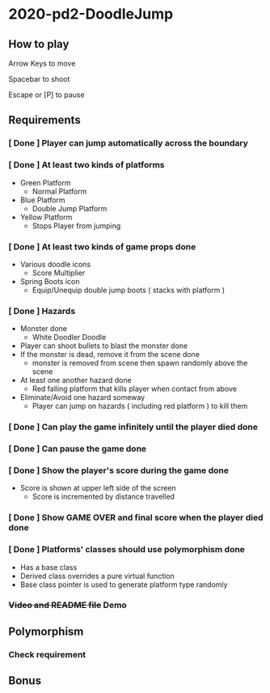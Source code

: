 # 2020-pd2-DoodleJump

## How to play
Arrow Keys to move

Spacebar to shoot

Escape or [P] to pause
## Requirements
### [ Done ] Player can jump automatically across the boundary

### [ Done ] At least two kinds of platforms
- Green Platform
  - Normal Platform
- Blue Platform
  - Double Jump Platform
- Yellow Platform
  - Stops Player from jumping

### [ Done ] At least two kinds of game props done
- Various doodle icons
  - Score Multiplier
- Spring Boots icon
  - Equip/Unequip double jump boots ( stacks with platform )

### [ Done ] Hazards
- Monster done
  - White Doodler Doodle
- Player can shoot bullets to blast the monster done
- If the monster is dead, remove it from the scene done
  - monster is removed from scene then spawn randomly above the scene
- At least one another hazard done
  - Red falling platform that kills player when contact from above
- Eliminate/Avoid one hazard someway
  - Player can jump on hazards ( including red platform ) to kill them

### [ Done ] Can play the game infinitely until the player died done
### [ Done ] Can pause the game done
### [ Done ] Show the player's score during the game done
- Score is shown at upper left side of the screen
  - Score is incremented by distance travelled

### [ Done ] Show GAME OVER and final score when the player died done
### [ Done ] Platforms' classes should use polymorphism done
- Has a base class
- Derived class overrides a pure virtual function
- Base class pointer is used to generate platform type randomly

### ~~Video and README file~~ Demo

## Polymorphism
### Check requirement
## Bonus